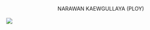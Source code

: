 <html> 
<head> 
</head> 
<body> 
  <CENTER> NARAWAN KAEWGULLAYA (PLOY) </CENTER> <br> 
<img border="0" src="http://www.mx7.com/i/18a/7oNslk.jpg" /></a> </img> 
</body> 
</html>
